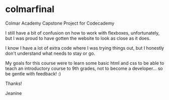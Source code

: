 # colmarfinal
Colmar Academy Capstone Project for Codecademy

I still have a bit of confusion on how to work with flexboxes, unfortunately, but I was proud to have gotten the website to look as close as it does.

I know I have a lot of extra code where I was trying things out, but I honestly don't understand what needs to stay or go.

My goals for this course were to learn some basic html and css to be able to teach an introductory course to 9th grades, not to become a developer... so be gentle with feedback! :)

Thanks!

Jeanine
